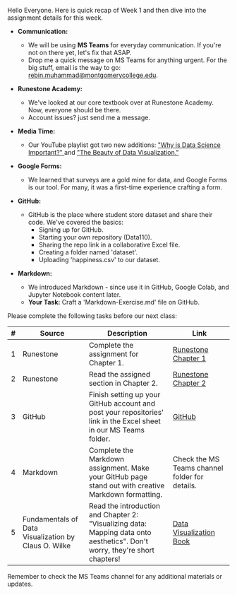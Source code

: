 

Hello Everyone. Here is quick recap of Week 1 and then dive into the assignment details for this week.


- **Communication:**
  - We will be using  **MS Teams** for everyday communication. If you're not on there yet, let's fix that ASAP.
  - Drop me a quick message on MS Teams for anything urgent. For the big stuff, email is the way to go: rebin.muhammad@montgomerycollege.edu.

- **Runestone Academy:**
  - We've looked at  our core textbook over at Runestone Academy. Now, everyone should be there.
  - Account issues? just send me a message.

- **Media Time:**
  - Our YouTube playlist got two new additions:  [ "Why is Data Science Important?" ](https://www.youtube.com/watch?v=iO2I1gfEPgc) and  [ "The Beauty of Data Visualization."](https://www.youtube.com/watch?v=5Zg-C8AAIGg)

- **Google Forms:**
  - We learned that surveys are a gold mine for data, and Google Forms is our tool. For many, it was a first-time experience crafting a form.

- **GitHub:**
  - GitHub is the place where student store dataset and share their code. We've covered the basics:
    - Signing up for GitHub.
    - Starting your own repository (Data110).
    - Sharing the repo link in a collaborative Excel file.
    - Creating a folder named 'dataset'.
    - Uploading 'happiness.csv' to our dataset.

- **Markdown:**
  - We introduced Markdown - since  use it in  GitHub, Google Colab, and Jupyter Notebook content later. 
  - **Your Task:** Craft a 'Markdown-Exercise.md' file on GitHub. 




Please complete the following tasks before our next class:

| # | Source | Description | Link |
|---|--------|-------------|------|
| 1 | Runestone | Complete the assignment for Chapter 1. | [Runestone Chapter 1](https://runestone.academy/) |
| 2 | Runestone | Read the assigned section in Chapter 2. | [Runestone Chapter 2](https://runestone.academy/) |
| 3 | GitHub | Finish setting up your GitHub account and post your repositories' link in the Excel sheet in our MS Teams folder. | [GitHub](https://github.com/) |
| 4 | Markdown | Complete the Markdown assignment. Make your GitHub page stand out with creative Markdown formatting. | Check the MS Teams channel folder for details. |
| 5 | Fundamentals of Data Visualization by Claus O. Wilke | Read the introduction and Chapter 2: "Visualizing data: Mapping data onto aesthetics". Don't worry, they're short chapters! | [Data Visualization Book](https://clauswilke.com/dataviz/) |

Remember to check the MS Teams channel for any additional materials or updates. 
